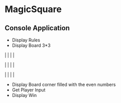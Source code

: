# MagicSquare
## Console Application
* Display Rules
* Display Board 3*3



|   |   |   |

|   |   |   |

|   |   |   |

* Display Board corner filled with the even numbers
* Get Player Input
* Display Win
